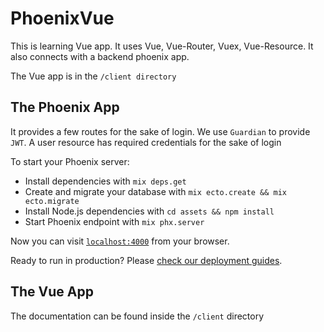 # PhoenixVue

This is learning Vue app. It uses Vue, Vue-Router, Vuex, Vue-Resource. It also connects with a backend phoenix app. 

The Vue app is in the `/client directory`

## The Phoenix App

It provides a few routes for the sake of login. We use `Guardian` to provide `JWT`. A user resource has required credentials for the sake of login

To start your Phoenix server:

  * Install dependencies with `mix deps.get`
  * Create and migrate your database with `mix ecto.create && mix ecto.migrate`
  * Install Node.js dependencies with `cd assets && npm install`
  * Start Phoenix endpoint with `mix phx.server`

Now you can visit [`localhost:4000`](http://localhost:4000) from your browser.

Ready to run in production? Please [check our deployment guides](http://www.phoenixframework.org/docs/deployment).

## The Vue App

The documentation can be found inside the `/client` directory
